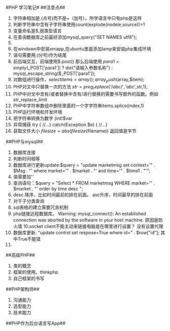 #PHP 学习笔记#
##注意点##
1. 字符串相加是.(点号)而不是+（加号）。所学语言中只有php是这样
2. 判断字符串中含有子字符串使用count(explode(nodele,source))>1
3. 变量命名是$,弱类型语言
4. 在查询数据库之前最好添加mysql_query("SET NAMES utf8");
5. <?php  里面填充内容 ?>
6. 在windows中安装xmapp,在ubuntu里面添加lamp来安装php集成环境
7. 语句需要用;(分号)作为结尾
8. 前后端交互，前端使用$.post()  那么后端使用 $para1= empty($_POST['para1']) ? die("请输入参数名称") : mysql_escape_string($_POST['para1']);
9. 对数组进行操作，$selectitems = array(); array_push($array,$item);
10. PHP对文中只替换一次的方法  $str=preg_replace('/abc/','abc',$str,1);
11. PHP中对文中含有/或者替换中含有/进行替换的需要书写额外的函数。例如str_replace_limit
12. PHP中字符串数组中删除里面的一个字字符串items.splice(index,1)
13. PHP运行环境和开发环境
14. 把字符串转换为数字 (int)$var
15. 异常捕获
try 
{ //...} 
catch(Exception $e) 
{ //...}
16. 获取文件大小 $filesize=abs(filesize($filename)) 返回值是字节




##PHP与mysql##
1. 数据库连接
2. 判断时间相等
3. 数据库进行更新update:$query = "update marketmsg set context='" . $Msg . "' where market='" . $market . "' and time='" . $time1 . "'";
4. 值需要加''
5. 查询语句：$query = "Select * FROM marketmsg WHERE market='" . $market . "' order by time desc ";
6. desc 降序，比如时间最前的排在前面。 asc升序，时间最早的排在前面
7. 对于子分类查询
8. sql表格的建立需要冗余机制
9. php链接远程数据库。 Warning: mysql_connect(): An established connection was aborted by the software in your host machine. 原因是防火墙
10.socket client不能主动来链接电脑是在哪里进行设置？ 没有设置代理
11. 数据库更新. "update control set respose=True where id=" . $row["id"]; 其中True不能错
12. 



##高级PHP##
1. 类的概念
2. 框架的使用。thinkphp
3. 自己框架的书写




##PHP架构师##
1. 沟通能力
2. 选型能力
3. 技术能力



##PHP作为后台语言写App##



